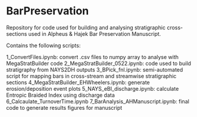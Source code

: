 # BarPreservation
Repository for code used for building and analysing stratigraphic cross-sections used in Alpheus & Hajek Bar Preservation Manuscript. 

Contains the following scripts:

1_ConvertFiles.ipynb: convert .csv files to numpy array to analyse with MegaStratBuilder code
2_MegaStratBuilder_0522.ipynb: code used to build stratigraphy from NAYS2DH outputs
3_BPick_fnl.ipynb: semi-automated script for mapping bars in cross-stream and streamwise stratigraphic sections
4_MegaStratBuilder_EHWheelers.ipynb: generate erosion/deposition event plots 
5_NAYS_eBI_discharge.ipynb: calculate Entropic Braided Index using discharge data
6_Calcaulate_TurnoverTime.ipynb
7_BarAnalysis_AHManuscript.ipynb: final code to generate results figures for manuscript

